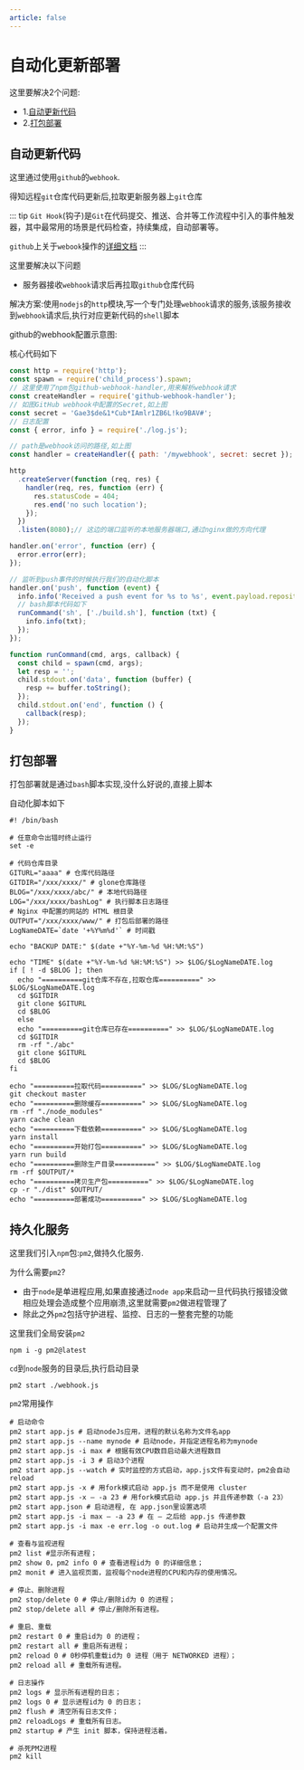 ```yaml
---
article: false
---
```

# 自动化更新部署

这里要解决2个问题:
- 1.[自动更新代码](#自动更新代码)
- 2.[打包部署](#打包部署)

## 自动更新代码

这里通过使用`github`的`webhook`.

得知远程`git`仓库代码更新后,拉取更新服务器上`git`仓库

::: tip
`Git Hook`(钩子)是`Git`在代码提交、推送、合并等工作流程中引入的事件触发器，其中最常用的场景是代码检查，持续集成，自动部署等。

`github`上关于`webook`操作的[详细文档](https://docs.github.com/cn/developers/webhooks-and-events/webhooks/about-webhooks)
:::

这里要解决以下问题
- 服务器接收`webhook`请求后再拉取`github`仓库代码
  
解决方案:使用`nodejs`的`http`模块,写一个专门处理`webhook`请求的服务,该服务接收到`webhook`请求后,执行对应更新代码的`shell`脚本

github的webhook配置示意图:
<img :src="$withBase('/imgs/webhook.png')">


核心代码如下
```js
const http = require('http');
const spawn = require('child_process').spawn;
// 这里使用了npm包github-webhook-handler,用来解析webhook请求
const createHandler = require('github-webhook-handler');
// 如图GitHub webhook中配置的Secret,如上图
const secret = 'Gae3$de&1*Cub*IAmlr1ZB6L!ko9BAV#';
// 日志配置
const { error, info } = require('./log.js');

// path是webhook访问的路径,如上图
const handler = createHandler({ path: '/mywebhook', secret: secret });

http
  .createServer(function (req, res) {
    handler(req, res, function (err) {
      res.statusCode = 404;
      res.end('no such location');
    });
  })
  .listen(8080);// 这边的端口监听的本地服务器端口,通过nginx做的方向代理

handler.on('error', function (err) {
  error.error(err);
});

// 监听到push事件的时候执行我们的自动化脚本
handler.on('push', function (event) {
  info.info('Received a push event for %s to %s', event.payload.repository.name, event.payload.ref);
  // bash脚本代码如下
  runCommand('sh', ['./build.sh'], function (txt) {
    info.info(txt);
  });
});

function runCommand(cmd, args, callback) {
  const child = spawn(cmd, args);
  let resp = '';
  child.stdout.on('data', function (buffer) {
    resp += buffer.toString();
  });
  child.stdout.on('end', function () {
    callback(resp);
  });
}
```

## 打包部署

打包部署就是通过`bash`脚本实现,没什么好说的,直接上脚本

自动化脚本如下
```shell
#! /bin/bash

# 任意命令出错时终止运行
set -e

# 代码仓库目录
GITURL="aaaa" # 仓库代码路径
GITDIR="/xxx/xxxx/" # glone仓库路径
BLOG="/xxx/xxxx/abc/" # 本地代码路径
LOG="/xxx/xxxx/bashLog" # 执行脚本日志路径
# Nginx 中配置的网站的 HTML 根目录
OUTPUT="/xxx/xxxx/www/" # 打包后部署的路径
LogNameDATE=`date '+%Y%m%d'` # 时间戳

echo "BACKUP DATE:" $(date +"%Y-%m-%d %H:%M:%S")

echo "TIME" $(date +"%Y-%m-%d %H:%M:%S") >> $LOG/$LogNameDATE.log
if [ ! -d $BLOG ]; then
  echo "==========git仓库不存在,拉取仓库==========" >> $LOG/$LogNameDATE.log
  cd $GITDIR
  git clone $GITURL
  cd $BLOG
  else
  echo "==========git仓库已存在==========" >> $LOG/$LogNameDATE.log
  cd $GITDIR
  rm -rf "./abc"
  git clone $GITURL
  cd $BLOG
fi

echo "==========拉取代码==========" >> $LOG/$LogNameDATE.log
git checkout master
echo "==========删除缓存==========" >> $LOG/$LogNameDATE.log
rm -rf "./node_modules"
yarn cache clean
echo "==========下载依赖==========" >> $LOG/$LogNameDATE.log
yarn install
echo "==========开始打包==========" >> $LOG/$LogNameDATE.log
yarn run build
echo "==========删除生产目录==========" >> $LOG/$LogNameDATE.log
rm -rf $OUTPUT/*
echo "==========拷贝生产包==========" >> $LOG/$LogNameDATE.log
cp -r "./dist" $OUTPUT/
echo "==========部署成功==========" >> $LOG/$LogNameDATE.log
```

## 持久化服务

这里我们引入`npm`包:`pm2`,做持久化服务.

为什么需要`pm2`?
- 由于`node`是单进程应用,如果直接通过`node app`来启动一旦代码执行报错没做相应处理会造成整个应用崩溃,这里就需要`pm2`做进程管理了
- 除此之外`pm2`包括守护进程、监控、日志的一整套完整的功能

这里我们全局安装`pm2`

```shell
npm i -g pm2@latest
```

`cd`到`node`服务的目录后,执行启动目录

```shell
pm2 start ./webhook.js
```

`pm2`常用操作
```shell
# 启动命令
pm2 start app.js # 启动nodeJs应用，进程的默认名称为文件名app
pm2 start app.js --name mynode # 启动node，并指定进程名称为mynode
pm2 start app.js -i max # 根据有效CPU数目启动最大进程数目
pm2 start app.js -i 3 # 启动3个进程
pm2 start app.js --watch # 实时监控的方式启动，app.js文件有变动时，pm2会自动reload
pm2 start app.js -x # 用fork模式启动 app.js 而不是使用 cluster
pm2 start app.js -x – -a 23 # 用fork模式启动 app.js 并且传递参数（-a 23）
pm2 start app.json # 启动进程, 在 app.json里设置选项
pm2 start app.js -i max – -a 23 # 在 – 之后给 app.js 传递参数
pm2 start app.js -i max -e err.log -o out.log # 启动并生成一个配置文件

# 查看与监视进程
pm2 list #显示所有进程；
pm2 show 0，pm2 info 0 # 查看进程id为 0 的详细信息；
pm2 monit # 进入监视页面，监视每个node进程的CPU和内存的使用情况。

# 停止、删除进程
pm2 stop/delete 0 # 停止/删除id为 0 的进程；
pm2 stop/delete all # 停止/删除所有进程。

# 重启、重载
pm2 restart 0 # 重启id为 0 的进程；
pm2 restart all # 重启所有进程；
pm2 reload 0 # 0秒停机重载id为 0 进程（用于 NETWORKED 进程）；
pm2 reload all # 重载所有进程。

# 日志操作
pm2 logs # 显示所有进程的日志；
pm2 logs 0 # 显示进程id为 0 的日志；
pm2 flush # 清空所有日志文件；
pm2 reloadLogs # 重载所有日志。
pm2 startup # 产生 init 脚本，保持进程活着。

# 杀死PM2进程
pm2 kill
```
